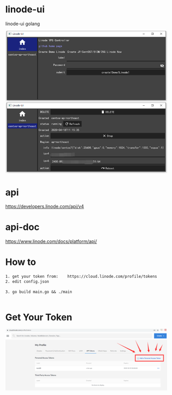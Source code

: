 # linode-ui
linode-ui golang

<img src='https://raw.githubusercontent.com/terry2010/linode-ui/master/demo1.png' alt='desc demo' />
<img src='https://raw.githubusercontent.com/terry2010/linode-ui/master/demo2.png' alt='desc demo' />

# api

https://developers.linode.com/api/v4

# api-doc

https://www.linode.com/docs/platform/api/


# How to

```
1. get your token from:    https://cloud.linode.com/profile/tokens
2. edit config.json

3. go build main.go && ./main


```

# Get Your Token
<img src='https://raw.githubusercontent.com/terry2010/linode-ui/master/demo3.png' alt='desc demo' />

